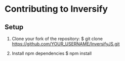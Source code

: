 # Contributing to Inversify

## Setup

1. Clone your fork of the repository:
        $ git clone https://github.com/YOUR_USERNAME/InversifyJS.git

2. Install npm dependencies
        $ npm install
